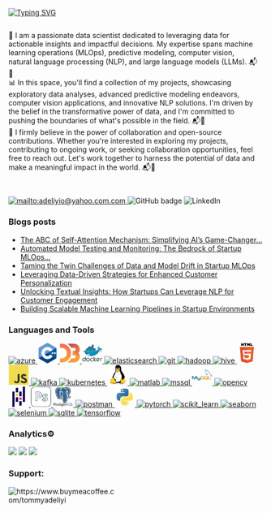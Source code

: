 
<a href="https://git.io/typing-svg"><img src="https://readme-typing-svg.demolab.com?font=Fira+Code&pause=1000&random=false&width=435&lines=Hello+%F0%9F%91%8B+I'm Tommy%2C+a+Data+Scientist%E2%9A%A1%E2%9A%A1;Thanks+for+visiting.+%F0%9F%94%AE;Data+driven+insights.+" alt="Typing SVG" /></a>



<div style="display: flex; flex-direction: column;">
  <div style="flex: 1; margin-right: 10px;">
    <ul style="list-style-type: none; padding: 0;">
      <li>👋 I am a passionate data scientist dedicated to leveraging data for actionable insights and impactful decisions. My expertise spans machine learning operations (MLOps), predictive modeling, computer vision, natural language processing (NLP), and large language models (LLMs). 📬🚀</li><li>📊 In this space, you'll find a collection of my projects, showcasing exploratory data analyses, advanced predictive modeling endeavors, computer vision applications, and innovative NLP solutions. I'm driven by the belief in the transformative power of data, and I'm committed to pushing the boundaries of what's possible in the field. 📬🚀</li><li>🔬 I firmly believe in the power of collaboration and open-source contributions. Whether you're interested in exploring my projects, contributing to ongoing work, or seeking collaboration opportunities, feel free to reach out. Let's work together to harness the potential of data and make a meaningful impact in the world. 📬🚀</li>
    </ul>
  </div>
</div>
    </ul>
  </div>
</div>

<h2 align="left">
</h2> 

  <a href="mailto:oadatascientist@gmail.com">
    <img src="https://img.shields.io/badge/Gmail-D14836?style=for-the-badge&logo=gmail&logoColor=white" alt="mailto:adeliyio@yahoo.com.com"/>
  </a>
  
  <a href="https://github.com/Adeliyio" style="color: inherit; text-decoration: none;">
    <img src="https://img.shields.io/badge/-Github-000?style=for-the-badge&logo=Github&logoColor=white&link=https://github.com/Owaiskhan9654" alt="GitHub badge" />
  </a>
  
  <a href="https://www.linkedin.com/in/adeliyitommy/" style="color: inherit; text-decoration: none;">
    <img src="https://img.shields.io/badge/-LinkedIn-blue?style=for-the-badge&logo=Linkedin&logoColor=white&link=https://www.linkedin.com/in/owaiskhan9654/" alt="LinkedIn" />
  </a>
</p>




### Blogs posts

<!-- MEDIUM:START -->
- [The ABC of Self-Attention Mechanism: Simplifying AI’s Game-Changer...](https://medium.com/@tommyadeliyi/the-abc-of-self-attention-mechanism-simplifying-ais-game-changer-e2346a8a1f79------2)
- [Automated Model Testing and Monitoring: The Bedrock of Startup MLOps…](https://medium.com/@tommyadeliyi/automated-model-testing-and-monitoring-the-bedrock-of-startup-mlops-1061c0b78e2e------2)
- [Taming the Twin Challenges of Data and Model Drift in Startup MLOps](https://medium.com/@tommyadeliyi/taming-the-twin-challenges-of-data-and-model-drift-in-startup-mlops-2bb552f22e1f------2)
- [Leveraging Data-Driven Strategies for Enhanced Customer Personalization](https://medium.com/@tommyadeliyi/leveraging-data-driven-strategies-for-enhanced-customer-personalisation-1f0aa1b4b82b------2)
- [Unlocking Textual Insights: How Startups Can Leverage NLP for Customer Engagement](https://medium.com/@tommyadeliyi/unlocking-textual-insights-how-startups-can-leverage-nlp-for-customer-engagement-7f19c76eee6f------2)
- [Building Scalable Machine Learning Pipelines in Startup Environments](https://medium.com/@tommyadeliyi/building-scalable-machine-learning-pipelines-in-startup-environments-30a3a115bd60------2)
<!-- MEDIUM:END -->



### Languages and Tools

<p align="left"> <a href="https://azure.microsoft.com/en-in/" target="_blank" rel="noreferrer"> <img src="https://www.vectorlogo.zone/logos/microsoft_azure/microsoft_azure-icon.svg" alt="azure" width="40" height="40"/> </a> <a href="https://www.w3schools.com/cpp/" target="_blank" rel="noreferrer"> <img src="https://raw.githubusercontent.com/devicons/devicon/master/icons/cplusplus/cplusplus-original.svg" alt="cplusplus" width="40" height="40"/> </a> <a href="https://d3js.org/" target="_blank" rel="noreferrer"> <img src="https://raw.githubusercontent.com/devicons/devicon/master/icons/d3js/d3js-original.svg" alt="d3js" width="40" height="40"/> </a> <a href="https://www.docker.com/" target="_blank" rel="noreferrer"> <img src="https://raw.githubusercontent.com/devicons/devicon/master/icons/docker/docker-original-wordmark.svg" alt="docker" width="40" height="40"/> </a> <a href="https://www.elastic.co" target="_blank" rel="noreferrer"> <img src="https://www.vectorlogo.zone/logos/elastic/elastic-icon.svg" alt="elasticsearch" width="40" height="40"/> </a> <a href="https://git-scm.com/" target="_blank" rel="noreferrer"> <img src="https://www.vectorlogo.zone/logos/git-scm/git-scm-icon.svg" alt="git" width="40" height="40"/> </a> <a href="https://hadoop.apache.org/" target="_blank" rel="noreferrer"> <img src="https://www.vectorlogo.zone/logos/apache_hadoop/apache_hadoop-icon.svg" alt="hadoop" width="40" height="40"/> </a> <a href="https://hive.apache.org/" target="_blank" rel="noreferrer"> <img src="https://www.vectorlogo.zone/logos/apache_hive/apache_hive-icon.svg" alt="hive" width="40" height="40"/> </a> <a href="https://www.w3.org/html/" target="_blank" rel="noreferrer"> <img src="https://raw.githubusercontent.com/devicons/devicon/master/icons/html5/html5-original-wordmark.svg" alt="html5" width="40" height="40"/> </a> <a href="https://developer.mozilla.org/en-US/docs/Web/JavaScript" target="_blank" rel="noreferrer"> <img src="https://raw.githubusercontent.com/devicons/devicon/master/icons/javascript/javascript-original.svg" alt="javascript" width="40" height="40"/> </a> <a href="https://kafka.apache.org/" target="_blank" rel="noreferrer"> <img src="https://www.vectorlogo.zone/logos/apache_kafka/apache_kafka-icon.svg" alt="kafka" width="40" height="40"/> </a> <a href="https://kubernetes.io" target="_blank" rel="noreferrer"> <img src="https://www.vectorlogo.zone/logos/kubernetes/kubernetes-icon.svg" alt="kubernetes" width="40" height="40"/> </a> <a href="https://www.linux.org/" target="_blank" rel="noreferrer"> <img src="https://raw.githubusercontent.com/devicons/devicon/master/icons/linux/linux-original.svg" alt="linux" width="40" height="40"/> </a> <a href="https://www.mathworks.com/" target="_blank" rel="noreferrer"> <img src="https://upload.wikimedia.org/wikipedia/commons/2/21/Matlab_Logo.png" alt="matlab" width="40" height="40"/> </a> <a href="https://www.microsoft.com/en-us/sql-server" target="_blank" rel="noreferrer"> <img src="https://www.svgrepo.com/show/303229/microsoft-sql-server-logo.svg" alt="mssql" width="40" height="40"/> </a> <a href="https://www.mysql.com/" target="_blank" rel="noreferrer"> <img src="https://raw.githubusercontent.com/devicons/devicon/master/icons/mysql/mysql-original-wordmark.svg" alt="mysql" width="40" height="40"/> </a> <a href="https://opencv.org/" target="_blank" rel="noreferrer"> <img src="https://www.vectorlogo.zone/logos/opencv/opencv-icon.svg" alt="opencv" width="40" height="40"/> </a> <a href="https://pandas.pydata.org/" target="_blank" rel="noreferrer"> <img src="https://raw.githubusercontent.com/devicons/devicon/2ae2a900d2f041da66e950e4d48052658d850630/icons/pandas/pandas-original.svg" alt="pandas" width="40" height="40"/> </a> <a href="https://www.photoshop.com/en" target="_blank" rel="noreferrer"> <img src="https://raw.githubusercontent.com/devicons/devicon/master/icons/photoshop/photoshop-line.svg" alt="photoshop" width="40" height="40"/> </a> <a href="https://www.postgresql.org" target="_blank" rel="noreferrer"> <img src="https://raw.githubusercontent.com/devicons/devicon/master/icons/postgresql/postgresql-original-wordmark.svg" alt="postgresql" width="40" height="40"/> </a> <a href="https://postman.com" target="_blank" rel="noreferrer"> <img src="https://www.vectorlogo.zone/logos/getpostman/getpostman-icon.svg" alt="postman" width="40" height="40"/> </a> <a href="https://www.python.org" target="_blank" rel="noreferrer"> <img src="https://raw.githubusercontent.com/devicons/devicon/master/icons/python/python-original.svg" alt="python" width="40" height="40"/> </a> <a href="https://pytorch.org/" target="_blank" rel="noreferrer"> <img src="https://www.vectorlogo.zone/logos/pytorch/pytorch-icon.svg" alt="pytorch" width="40" height="40"/> </a> <a href="https://scikit-learn.org/" target="_blank" rel="noreferrer"> <img src="https://upload.wikimedia.org/wikipedia/commons/0/05/Scikit_learn_logo_small.svg" alt="scikit_learn" width="40" height="40"/> </a> <a href="https://seaborn.pydata.org/" target="_blank" rel="noreferrer"> <img src="https://seaborn.pydata.org/_images/logo-mark-lightbg.svg" alt="seaborn" width="40" height="40"/> </a> <a href="https://www.selenium.dev" target="_blank" rel="noreferrer"> <img src="https://raw.githubusercontent.com/detain/svg-logos/780f25886640cef088af994181646db2f6b1a3f8/svg/selenium-logo.svg" alt="selenium" width="40" height="40"/> </a> <a href="https://www.sqlite.org/" target="_blank" rel="noreferrer"> <img src="https://www.vectorlogo.zone/logos/sqlite/sqlite-icon.svg" alt="sqlite" width="40" height="40"/> </a> <a href="https://www.tensorflow.org" target="_blank" rel="noreferrer"> <img src="https://www.vectorlogo.zone/logos/tensorflow/tensorflow-icon.svg" alt="tensorflow" width="40" height="40"/> </a> </p>

### Analytics⚙️

![](http://github-profile-summary-cards.vercel.app/api/cards/stats?username=Adeliyio&theme=react)  ![](http://github-profile-summary-cards.vercel.app/api/cards/repos-per-language?username=Adeliyio&theme=react)
![](http://github-profile-summary-cards.vercel.app/api/cards/profile-details?username=Adeliyio&theme=react)














<h3 align="left">Support:</h3>
<p><a href="https://www.buymeacoffee.com/tommyadeliyi"> <img align="left" src="https://cdn.buymeacoffee.com/buttons/v2/default-yellow.png" height="50" width="210" alt="https://www.buymeacoffee.com/tommyadeliyi" /></a></p><br><br>











































